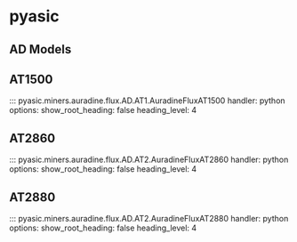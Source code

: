 # pyasic
## AD Models

## AT1500
::: pyasic.miners.auradine.flux.AD.AT1.AuradineFluxAT1500
    handler: python
    options:
        show_root_heading: false
        heading_level: 4

## AT2860
::: pyasic.miners.auradine.flux.AD.AT2.AuradineFluxAT2860
    handler: python
    options:
        show_root_heading: false
        heading_level: 4

## AT2880
::: pyasic.miners.auradine.flux.AD.AT2.AuradineFluxAT2880
    handler: python
    options:
        show_root_heading: false
        heading_level: 4

